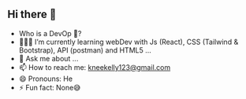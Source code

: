 ## Hi there 👋

-  Who is a DevOp 🤔? 
- 👨🏾‍💻 I’m currently learning webDev with Js (React), CSS (Tailwind & Bootstrap), API (postman) and HTML5 ...
- 💬 Ask me about ...
- 📫 How to reach me: kneekelly123@gmail.com
- 😄 Pronouns: He
- ⚡ Fun fact: None😅
